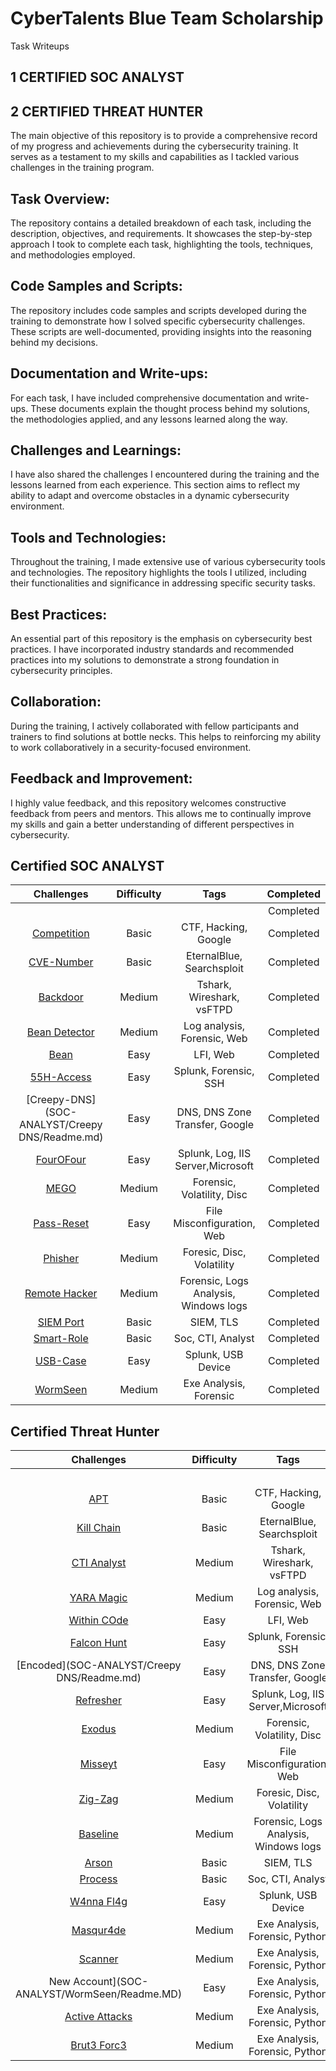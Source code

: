 # CyberTalents Blue Team Scholarship
Task Writeups
## 1 CERTIFIED SOC ANALYST
## 2 CERTIFIED THREAT HUNTER
The main objective of this repository is to provide a comprehensive record of my progress and achievements during the cybersecurity training. It serves as a testament to my skills and capabilities as I tackled various challenges in the training program.

## Task Overview:
The repository contains a detailed breakdown of each task, including the description, objectives, and requirements. It showcases the step-by-step approach I took to complete each task, highlighting the tools, techniques, and methodologies employed.

## Code Samples and Scripts:
The repository includes code samples and scripts developed during the training to demonstrate how I solved specific cybersecurity challenges. These scripts are well-documented, providing insights into the reasoning behind my decisions.

## Documentation and Write-ups:
For each task, I have included comprehensive documentation and write-ups. These documents explain the thought process behind my solutions, the methodologies applied, and any lessons learned along the way.

## Challenges and Learnings:
I have also shared the challenges I encountered during the training and the lessons learned from each experience. This section aims to reflect my ability to adapt and overcome obstacles in a dynamic cybersecurity environment.

## Tools and Technologies:
Throughout the training, I made extensive use of various cybersecurity tools and technologies. The repository highlights the tools I utilized, including their functionalities and significance in addressing specific security tasks.

## Best Practices:
An essential part of this repository is the emphasis on cybersecurity best practices. I have incorporated industry standards and recommended practices into my solutions to demonstrate a strong foundation in cybersecurity principles.

## Collaboration:
During the training, I actively collaborated with fellow participants and trainers to find solutions at bottle necks. This helps to reinforcing my ability to work collaboratively in a security-focused environment.

## Feedback and Improvement:
I highly value feedback, and this repository welcomes constructive feedback from peers and mentors. This allows me to continually improve my skills and gain a better understanding of different perspectives in cybersecurity.


## Certified SOC ANALYST

| Challenges                                               | Difficulty |       Tags                                         | Completed |
|:-------------:|:----------:|:--------------------------------------------------------------------------------------------------:|:---------:|
|               |            |                                                                                                    | Completed |
|   [Competition](SOC-ANALYST/Competition/Readme.MD)       |   Basic   |  CTF, Hacking, Google                                    | Completed |
|   [CVE-Number](SOC-ANALYST/CVE-Number/Readme.MD)         |   Basic   |  EternalBlue, Searchsploit                               | Completed |
|   [Backdoor](./SOC-ANALYST/Backdoor)                     |   Medium  |  Tshark, Wireshark, vsFTPD                               | Completed |
|   [Bean Detector](SOC-ANALYST/Beans-Detector/Readme.MD)  |   Medium  |  Log analysis, Forensic, Web                             | Completed |
|   [Bean](SOC-ANALYST/Bean)                               |   Easy    |  LFI, Web                                                | Completed |
|   [55H-Access](SOC-ANALYST/55H-Access/Readme.MD)         |   Easy    |  Splunk, Forensic, SSH                                   | Completed |
|   [Creepy-DNS](SOC-ANALYST/Creepy DNS/Readme.md)         |   Easy    |  DNS, DNS Zone Transfer, Google                          | Completed |
|   [FourOFour](SOC-ANALYST/FourOFour/Readme.MD)           |   Easy    |  Splunk,  Log, IIS Server,Microsoft                      | Completed |
|   [MEGO](SOC-ANALYST/MEGO/Readme.MD)                     |   Medium  |  Forensic, Volatility, Disc                              | Completed |
|   [Pass-Reset](SOC-ANALYST/Pass-Reset/Readme.MD)         |   Easy    |  File Misconfiguration, Web                              | Completed |
|   [Phisher](SOC-ANALYST/Phisher/Readme.MD)               |   Medium  |  Foresic, Disc, Volatility                               | Completed |
|   [Remote Hacker](SOC-ANALYST/Remote-hacker/Readme.MD)   |   Medium  |  Forensic, Logs Analysis, Windows logs                   | Completed |
|   [SIEM Port](SOC-ANALYST/SIEM-Port/Readme.MD)           |   Basic   |  SIEM, TLS                                               | Completed |
|   [Smart-Role](SOC-ANALYST/Smart-Role/Readme.MD)         |   Basic   |  Soc, CTI, Analyst                                       | Completed |
|   [USB-Case](SOC-ANALYST/USB-Case/Readme.MD)             |    Easy   |  Splunk, USB Device                                      | Completed |
|   [WormSeen](SOC-ANALYST/WormSeen/Readme.MD)             |   Medium  |  Exe Analysis, Forensic                                  | Completed |



## Certified Threat Hunter
| Challenges                                               | Difficulty |       Tags                                         | Completed |
|:-------------:|:----------:|:--------------------------------------------------------------------------------------------------:|:---------:|
|               |            |                                                                                                    | Completed |
|   [APT](SOC-ANALYST/Competition/Readme.MD)               |   Basic   |  CTF, Hacking, Google                                    | Completed |
|   [Kill Chain](SOC-ANALYST/CVE-Number/Readme.MD)         |   Basic   |  EternalBlue, Searchsploit                               | Completed |
|   [CTI Analyst](./SOC-ANALYST/Backdoor)                     |   Medium  |  Tshark, Wireshark, vsFTPD                               | Completed |
|   [YARA Magic](SOC-ANALYST/Beans-Detector/Readme.MD)  |   Medium  |  Log analysis, Forensic, Web                             | Completed |
|   [Within COde](SOC-ANALYST/Bean)                               |   Easy    |  LFI, Web                                                | Completed |
|   [Falcon Hunt](SOC-ANALYST/55H-Access/Readme.MD)         |   Easy    |  Splunk, Forensic, SSH                                   | Completed |
|   [Encoded](SOC-ANALYST/Creepy DNS/Readme.md)         |   Easy    |  DNS, DNS Zone Transfer, Google                          | Completed |
|   [Refresher](SOC-ANALYST/FourOFour/Readme.MD)           |   Easy    |  Splunk,  Log, IIS Server,Microsoft                      | Completed |
|   [Exodus](SOC-ANALYST/MEGO/Readme.MD)                     |   Medium  |  Forensic, Volatility, Disc                              | Completed |
|   [Misseyt](SOC-ANALYST/Pass-Reset/Readme.MD)         |   Easy    |  File Misconfiguration, Web                              | Completed |
|   [Zig-Zag](SOC-ANALYST/Phisher/Readme.MD)               |   Medium  |  Foresic, Disc, Volatility                               | Completed |
|   [Baseline](SOC-ANALYST/Remote-hacker/Readme.MD)   |   Medium  |  Forensic, Logs Analysis, Windows logs                   | Completed |
|   [Arson](SOC-ANALYST/SIEM-Port/Readme.MD)           |   Basic   |  SIEM, TLS                                               | Completed |
|   [Process](SOC-ANALYST/Smart-Role/Readme.MD)         |   Basic   |  Soc, CTI, Analyst                                       | Completed |
|   [W4nna Fl4g](SOC-ANALYST/USB-Case/Readme.MD)             |    Easy   |  Splunk, USB Device                                      | Completed |
|   [Masqur4de](SOC-ANALYST/WormSeen/Readme.MD)             |   Medium  |  Exe Analysis, Forensic, Python                          | Completed |
|   [Scanner](SOC-ANALYST/WormSeen/Readme.MD)             |   Medium  |  Exe Analysis, Forensic, Python                          | Completed |
|   New Account](SOC-ANALYST/WormSeen/Readme.MD)             |   Easy |  Exe Analysis, Forensic, Python                          | Completed |
|   [Active Attacks](SOC-ANALYST/WormSeen/Readme.MD)             |   Medium  |  Exe Analysis, Forensic, Python                          | Completed |
|   [Brut3 Forc3](SOC-ANALYST/WormSeen/Readme.MD)             |   Medium  |  Exe Analysis, Forensic, Python                          | Completed |
